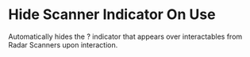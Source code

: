 ﻿# Hide Scanner Indicator On Use
Automatically hides the ? indicator that appears over interactables from Radar Scanners upon interaction.